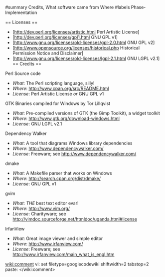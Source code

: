 ﻿#summary Credits, What software came from Where
#labels Phase-Implementation

== Licenses ==
  * [http://dev.perl.org/licenses/artistic.html Perl Artistic License]
  * [http://dev.perl.org/licenses/gpl1.html GNU GPL v1]
  * [http://www.gnu.org/licenses/old-licenses/gpl-2.0.html GNU GPL v2] 
  * [http://www.opensource.org/licenses/historical.php Historical Permission Notice and Disclaimer]
  * [http://www.gnu.org/licenses/old-licenses/lgpl-2.1.html GNU LGPL v2.1]
== Credits ==

Perl Source code
  * *What*: The Perl scripting language, silly!
  * *Where*: http://www.cpan.org/src/README.html
  * *License*: Perl Artistic License *or* GNU GPL v1

GTK Binaries compiled for Windows by Tor Lillqvist
  * *What*: Pre-compiled versions of GTK (the Gimp Toolkit), a widget toolkit
  * *Where*: http://www.gtk.org/download-windows.html
  * *License*: GNU LGPL v2.1

Dependency Walker
  * *What*: A tool that diagrams Windows library dependencies
  * *Where*: http://www.dependencywalker.com/
  * *License*: Freeware; see http://www.dependencywalker.com/

dmake
  * *What*: A Makefile parser that works on Windows
  * *Where*: http://search.cpan.org/dist/dmake/
  * *License*: GNU GPL v1

gvim
  * *What*: *THE* best text editor evar!
  * *Where*: http://www.vim.org/
  * *License*: Charityware; see http://vimdoc.sourceforge.net/htmldoc/uganda.html#license

IrfanView
  * *What*: Great image viewer and simple editor
  * *Where*: http://www.irfanview.com/
  * *License*: Freeware; see http://www.irfanview.com/main_what_is_engl.htm

<wiki:comment>
vi: set filetype=googlecodewiki shiftwidth=2 tabstop=2 paste:
</wiki:comment>
